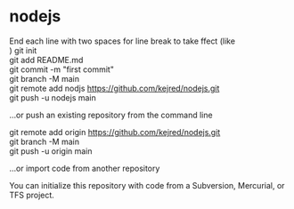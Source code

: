 # nodejs

End each line with two spaces for line break to take ffect (like <BR>) 
git init  
git add README.md  
git commit -m "first commit"  
git branch -M main  
git remote add nodjs https://github.com/kejred/nodejs.git  
git push -u nodejs main  

…or push an existing repository from the command line  

git remote add origin https://github.com/kejred/nodejs.git  
git branch -M main  
git push -u origin main  

…or import code from another repository  

You can initialize this repository with code from a Subversion, Mercurial, or TFS project.  
